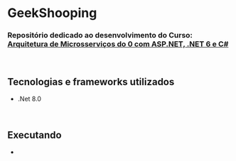 # GeekShooping
### Repositório dedicado ao desenvolvimento do Curso: [Arquitetura de Microsserviços do 0 com ASP.NET, .NET 6 e C#](https://www.udemy.com/course/microservices-do-0-a-gcp-com-dot-net-6-kubernetes-e-docker/)

<br/>

## Tecnologias e frameworks utilizados

- .Net 8.0

<br/>

## Executando

-

<br/>

